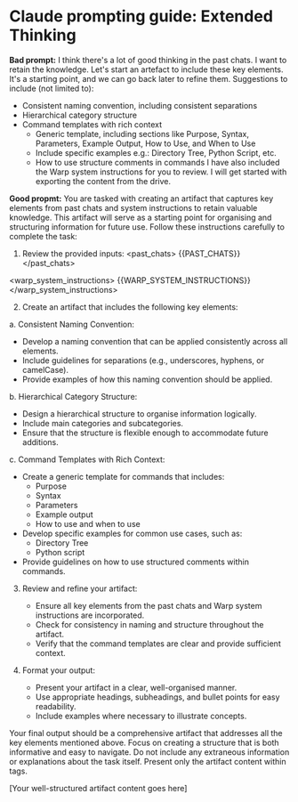 # Claude prompting guide: Extended Thinking

**Bad prompt:**
<propmt>
I think there's a lot of good thinking in the past chats. I want to retain the knowledge. Let's start an artefact to include these key elements. It's a starting point, and we can go back later to refine them. Suggestions to include (not limited to):
* Consistent naming convention, including consistent separations
* Hierarchical category structure
* Command templates with rich context
   * Generic template, including sections like Purpose, Syntax, Parameters, Example Output, How to Use, and When to Use
   * Include specific examples e.g.: Directory Tree, Python Script, etc.
   * How to use structure comments in commands
I have also included the Warp system instructions for you to review. I will get started with exporting the content from the drive.
</prompt>

**Good propmt:**
<prompt>
You are tasked with creating an artifact that captures key elements from past chats and system instructions to retain valuable knowledge. This artifact will serve as a starting point for organising and structuring information for future use. Follow these instructions carefully to complete the task:

1. Review the provided inputs:
<past_chats>
{{PAST_CHATS}}
</past_chats>

<warp_system_instructions>
{{WARP_SYSTEM_INSTRUCTIONS}}
</warp_system_instructions>

2. Create an artifact that includes the following key elements:

a. Consistent Naming Convention:
   - Develop a naming convention that can be applied consistently across all elements.
   - Include guidelines for separations (e.g., underscores, hyphens, or camelCase).
   - Provide examples of how this naming convention should be applied.

b. Hierarchical Category Structure:
   - Design a hierarchical structure to organise information logically.
   - Include main categories and subcategories.
   - Ensure that the structure is flexible enough to accommodate future additions.

c. Command Templates with Rich Context:
   - Create a generic template for commands that includes:
     * Purpose
     * Syntax
     * Parameters
     * Example output
     * How to use and when to use
   - Develop specific examples for common use cases, such as:
     * Directory Tree
     * Python script
   - Provide guidelines on how to use structured comments within commands.

3. Review and refine your artifact:
   - Ensure all key elements from the past chats and Warp system instructions are incorporated.
   - Check for consistency in naming and structure throughout the artifact.
   - Verify that the command templates are clear and provide sufficient context.

4. Format your output:
   - Present your artifact in a clear, well-organised manner.
   - Use appropriate headings, subheadings, and bullet points for easy readability.
   - Include examples where necessary to illustrate concepts.

Your final output should be a comprehensive artifact that addresses all the key elements mentioned above. Focus on creating a structure that is both informative and easy to navigate. Do not include any extraneous information or explanations about the task itself. Present only the artifact content within <artifact> tags.

<artifact>
[Your well-structured artifact content goes here]
</artifact>
</prompt>